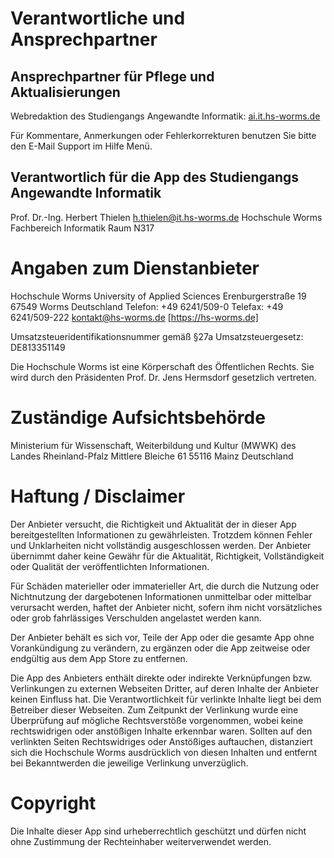 # Verantwortliche und Ansprechpartner

## Ansprechpartner für Pflege und Aktualisierungen
Webredaktion des Studiengangs Angewandte Informatik:
[ai.it.hs-worms.de](https://ai.it.hs-worms.de)

Für Kommentare, Anmerkungen oder Fehlerkorrekturen benutzen Sie bitte den E-Mail Support im Hilfe Menü.

## Verantwortlich für die App des Studiengangs Angewandte Informatik
Prof. Dr.-Ing. Herbert Thielen
[h.thielen@it.hs-worms.de](mailto:h.thielen@it.hs-worms.de)
Hochschule Worms
Fachbereich Informatik
Raum N317

# Angaben zum Dienstanbieter
Hochschule Worms University of Applied Sciences
Erenburgerstraße 19
67549 Worms
Deutschland
Telefon: +49 6241/509-0
Telefax: +49 6241/509-222
[kontakt@hs-worms.de](mailto:kontakt@hs-worms.de)
[https://hs-worms.de]

Umsatzsteueridentifikationsnummer gemäß §27a Umsatzsteuergesetz: DE813351149

Die Hochschule Worms ist eine Körperschaft des Öffentlichen Rechts. Sie wird durch den Präsidenten Prof. Dr. Jens Hermsdorf gesetzlich vertreten.

# Zuständige Aufsichtsbehörde
Ministerium für Wissenschaft, Weiterbildung und Kultur (MWWK) des Landes Rheinland-Pfalz
Mittlere Bleiche 61
55116 Mainz
Deutschland

# Haftung / Disclaimer
Der Anbieter versucht, die Richtigkeit und Aktualität der in dieser App bereitgestellten Informationen zu gewährleisten. Trotzdem können Fehler und Unklarheiten nicht vollständig ausgeschlossen werden. Der Anbieter übernimmt daher keine Gewähr für die Aktualität, Richtigkeit, Vollständigkeit oder Qualität der veröffentlichten Informationen.

Für Schäden materieller oder immaterieller Art, die durch die Nutzung oder Nichtnutzung der dargebotenen Informationen unmittelbar oder mittelbar verursacht werden, haftet der Anbieter nicht, sofern ihm nicht vorsätzliches oder grob fahrlässiges Verschulden angelastet werden kann.

Der Anbieter behält es sich vor, Teile der App oder die gesamte App ohne Vorankündigung zu verändern, zu ergänzen oder die App zeitweise oder endgültig aus dem App Store zu entfernen.

Die App des Anbieters enthält direkte oder indirekte Verknüpfungen bzw. Verlinkungen zu externen Webseiten Dritter, auf deren Inhalte der Anbieter keinen Einfluss hat. Die Verantwortlichkeit für verlinkte Inhalte liegt bei dem Betreiber dieser Webseiten. Zum Zeitpunkt der Verlinkung wurde eine Überprüfung auf mögliche Rechtsverstöße vorgenommen, wobei keine rechtswidrigen oder anstößigen Inhalte erkennbar waren. Sollten auf den verlinkten Seiten Rechtswidriges oder Anstößiges auftauchen, distanziert sich die Hochschule Worms ausdrücklich von diesen Inhalten und entfernt bei Bekanntwerden die jeweilige Verlinkung unverzüglich.

# Copyright
Die Inhalte dieser App sind urheberrechtlich geschützt und dürfen nicht ohne Zustimmung der Rechteinhaber weiterverwendet werden.
